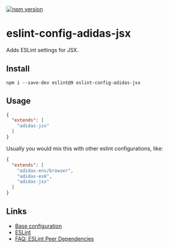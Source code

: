 [![npm version](https://badge.fury.io/js/eslint-config-adidas-jsx.svg)](https://npmjs.com/package/eslint-config-adidas-jsx)

# eslint-config-adidas-jsx

Adds ESLint settings for JSX.

## Install

```
npm i --save-dev eslint@9 eslint-config-adidas-jsx
```

## Usage

```json
{
  "extends": [
    "adidas-jsx"
  ]
}
```

Usually you would mix this with other eslint configurations, like:

```json
{
  "extends": [
    "adidas-env/browser",
    "adidas-es6",
    "adidas-jsx"
  ]
}
```

## Links

- [Base configuration](https://tools.adidas-group.com/bitbucket/projects/BWRNPM/repos/pea-linter-configs/browse/packages/eslint-config-es5)
- [ESLint](https://eslint.org/)
- [FAQ: ESLint Peer Dependencies](../../CHANGELOG.md#ESLint-Peer-Dependencies)
